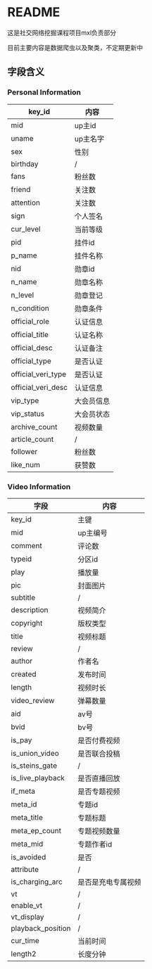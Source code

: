 # README
这是社交网络挖掘课程项目mxl负责部分

目前主要内容是数据爬虫以及聚类，不定期更新中



## 字段含义

### Personal Information

| key_id             | 内容       |
| ------------------ | ---------- |
| mid                | up主id     |
| uname              | up主名字   |
| sex                | 性别       |
| birthday           | /          |
| fans               | 粉丝数     |
| friend             | 关注数     |
| attention          | 关注数     |
| sign               | 个人签名   |
| cur_level          | 当前等级   |
| pid                | 挂件id     |
| p_name             | 挂件名称   |
| nid                | 勋章id     |
| n_name             | 勋章名称   |
| n_level            | 勋章登记   |
| n_condition        | 勋章条件   |
| official_role      | 认证信息   |
| official_title     | 认证名称   |
| official_desc      | 认证备注   |
| official_type      | 是否认证   |
| official_veri_type | 是否认证   |
| official_veri_desc | 认证信息   |
| vip_type           | 大会员信息 |
| vip_status         | 大会员状态 |
| archive_count      | 视频数量   |
| article_count      | /          |
| follower           | 粉丝数     |
| like_num           | 获赞数     |



### Video Information

| 字段              | 内容               |
| ----------------- | ------------------ |
| key_id            | 主键               |
| mid               | up主编号           |
| comment           | 评论数             |
| typeid            | 分区id             |
| play              | 播放量             |
| pic               | 封面图片           |
| subtitle          | /                  |
| description       | 视频简介           |
| copyright         | 版权类型           |
| title             | 视频标题           |
| review            | /                  |
| author            | 作者名             |
| created           | 发布时间           |
| length            | 视频时长           |
| video_review      | 弹幕数量           |
| aid               | av号               |
| bvid              | bv号               |
| is_pay            | 是否付费视频       |
| is_union_video    | 是否联合投稿       |
| is_steins_gate    | /                  |
| is_live_playback  | 是否直播回放       |
| if_meta           | 是否专题视频       |
| meta_id           | 专题id             |
| meta_title        | 专题标题           |
| meta_ep_count     | 专题视频数量       |
| meta_mid          | 专题作者id         |
| is_avoided        | 是否               |
| attribute         | /                  |
| is_charging_arc   | 是否是充电专属视频 |
| vt                | /                  |
| enable_vt         | /                  |
| vt_display        | /                  |
| playback_position | /                  |
| cur_time          | 当前时间           |
| length2           | 长度分钟           |